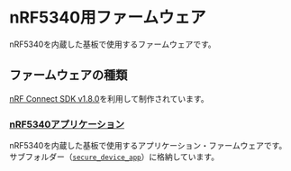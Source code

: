 # nRF5340用ファームウェア

nRF5340を内蔵した基板で使用するファームウェアです。

## ファームウェアの種類

[nRF Connect SDK v1.8.0](https://developer.nordicsemi.com/nRF_Connect_SDK/doc/1.8.0/nrf/)を利用して制作されています。

### [nRF5340アプリケーション](../../nRF52840_app/firmwares/secure_device_app/README.md)

nRF5340を内蔵した基板で使用するアプリケーション・ファームウェアです。<br>
サブフォルダー（[`secure_device_app`](../../nRF5340_app/firmwares/secure_device_app)）に格納しています。
